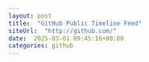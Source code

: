 ```yaml
---
layout: post
title:  "GitHub Public Timeline Feed"
siteUrl:  "http://github.com/"
date:  2025-03-01 09:45:16+00:00
categories: github
---
```

